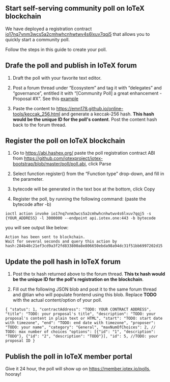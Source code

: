 ## Start self-serving community poll on IoTeX blockchain

We have deployed a registration contract [io17nq7vnm3wcs5a2cmhwhcnhwtwv4s6lxuv7qqj5](https://iotexscan.io/address/io17nq7vnm3wcs5a2cmhwhcnhwtwv4s6lxuv7qqj5) that allows you to quickly start a community poll.

Follow the steps in this guide to create your poll.

## Drafe the poll and publish in IoTeX forum

1. Draft the poll with your favorite text editor.

2. Post a forum thread under “Ecosystem” and tag it with “delegates” and “governance”, entitled it with “[Community Poll] a great enhancement - Proposal #X”. See this [example](https://community.iotex.io/t/community-poll-self-staking-bonus-and-extend-unstaking-period-proposal-5/724)

3. Paste the content to https://emn178.github.io/online-tools/keccak_256.html and generate a keccak-256 hash. **This hash would be the unique ID for the poll's content**. Post the content hash back to the forum thread.

## Register the poll on IoTeX blockchain

1. Go to https://abi.hashex.org/ paste the poll registration contract ABI from https://github.com/iotexproject/iotex-bootstrap/blob/master/poll/poll.abi, click Parse

2. Select function register() from the “Function type” drop-down, and fill in the parameter.

3. bytecode will be generated in the text box at the bottom, click Copy

4. Register the poll, by running the following command: (paste the bytecode after -b)

`ioctl action invoke io17nq7vnm3wcs5a2cmhwhcnhwtwv4s6lxuv7qqj5 -s {YOUR_ADDRESS} -l 3000000 --endpoint api.iotex.one:443 -b bytecode`

you will see output like below:
```
Action has been sent to blockchain.
Wait for several seconds and query this action by hash:284b40c21ef3cd9a3f2fd833800a8e806650ebda98a94dc31f51bb6997202d15
```

## Update the poll hash in IoTeX forum

1. Post the tx hash returned above to the forum thread. **This tx hash would be the unique ID for the poll's registration on the blockchain**. 

2. Fill out the following JSON blob and post it to the same forum thread and @tian who will populate frontend using this blob. Replace **TODO** with the actual content/option of your poll.

`{
   "status": 1,
   "contractAddress": "TODO: YOUR CONTRACT ADDRESS",
   "title": "TODO: your proposal's title",
   "description": "TODO: your proposal's content in plain text or HTML",
   "start": "TODO: start date with timezone",
   "end": "TODO: end date with timezone",
   "proposer": "TODO: your name",
   "category": "General",
   "maxNumOfChoices": 2, // TODO: max number of choices
   "options": [{"id": "1", "description": "TODO"}, {"id": "2", "description": "TODO"}],
   "id": 5, //TODO: your proposal ID
 }`
 
 ## Publish the poll in IoTeX member portal
 
 Give it 24 hour, the poll will show up on https://member.iotex.io/polls, hooray!